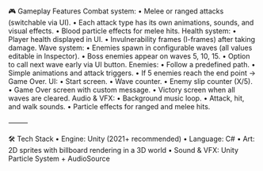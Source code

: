 🎮 Gameplay Features
	Combat system:
	•	Melee or ranged attacks (switchable via UI).
	•	Each attack type has its own animations, sounds, and visual effects.
	•	Blood particle effects for melee hits.
	Health system:
	•	Player health displayed in UI.
	•	Invulnerability frames (I-frames) after taking damage.
	Wave system:
	•	Enemies spawn in configurable waves (all values editable in Inspector).
	•	Boss enemies appear on waves 5, 10, 15.
	•	Option to call next wave early via UI button.
	Enemies:
	•	Follow a predefined path.
	•	Simple animations and attack triggers.
	•	If 5 enemies reach the end point → Game Over.
	UI:
	•	Start screen.
	•	Wave counter.
	•	Enemy slip counter (X/5).
	•	Game Over screen with custom message.
	•	Victory screen when all waves are cleared.
	Audio & VFX:
	•	Background music loop.
	•	Attack, hit, and walk sounds.
	•	Particle effects for ranged and melee hits.

⸻

🛠️ Tech Stack
	•	Engine: Unity (2021+ recommended)
	•	Language: C#
	•	Art: 2D sprites with billboard rendering in a 3D world
	•	Sound & VFX: Unity Particle System + AudioSource
